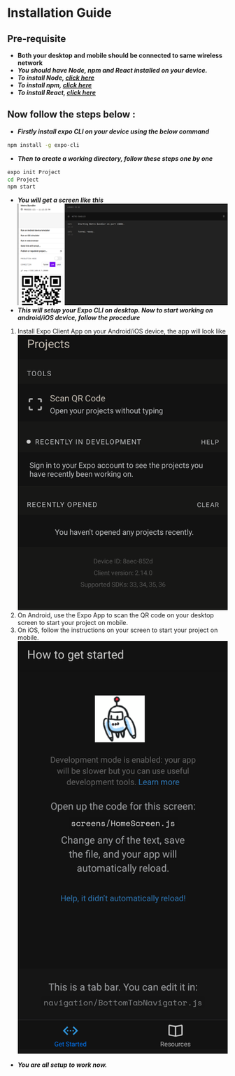 # Installation Guide

## Pre-requisite
- **Both your desktop and mobile should be connected to same wireless network**
- ***You should have Node, npm and React installed on your device.***
- ***To install Node, [click here](https://nodejs.org/en/)***
- ***To install npm, [click here](https://www.npmjs.com/get-npm)***
- ***To install React, [click here](https://reactjs.org/docs/create-a-new-react-app.html)*** 

## Now follow the steps below : 
- ***Firstly install expo CLI on your device using the below command***
```bash
npm install -g expo-cli
```
- ***Then to create a working directory, follow these steps one by one***
```bash
expo init Project
cd Project
npm start
```
- ***You will get a screen like this***<br />
![Alt text](assests/images/Img2.png?raw=true)
- ***This will setup your Expo CLI on desktop. Now to start working on android/iOS device, follow the procedure***
1. Install Expo Client App on your Android/iOS device, the app will look like<br /> 
![Alt text](assests/images/Img.png?raw=true)
2. On Android, use the Expo App to scan the QR code on your desktop screen to start your project on mobile.
3. On iOS, follow the instructions on your screen to start your project on mobile.
![Alt text](assests/images/Img1.png?raw=true)

- ***You are all setup to work now.***

<!-- 
## To install docusaurus, follow below steps:
- ***Run the command in your terminal.***
```bash
npx-docusaurus-init
```
- ***Your root directory will now contain a structure similar***<br/>
![Alt text](assests/images/Img.png?raw=true)
- ***Move to 'website' folder using***
```bash
cd website
```
- ***Now run the following command to start your server***
```bash
npm start
```
- ***This will open your server on http://localhost:3000, like this***
![Alt text](assests/images/Img2.png?raw=true)

### You have successfully installed docusaurus on your Machine. -->
